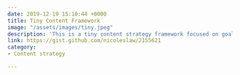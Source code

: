 ```yaml
---
date: 2019-12-19 15:10:44 +0000
title: Tiny Content Framework
image: "/assets/images/tiny.jpeg"
description: 'This is a tiny content strategy framework focused on goals, messages, and branding. This is not a checklist. Use what you need and scrap the rest. Rewrite it or add to it. These topics should help you get to the bottom of things with clients and other people you work with.'
link: https://gist.github.com/nicoleslaw/2155621
category:
- Content strategy

---
```

